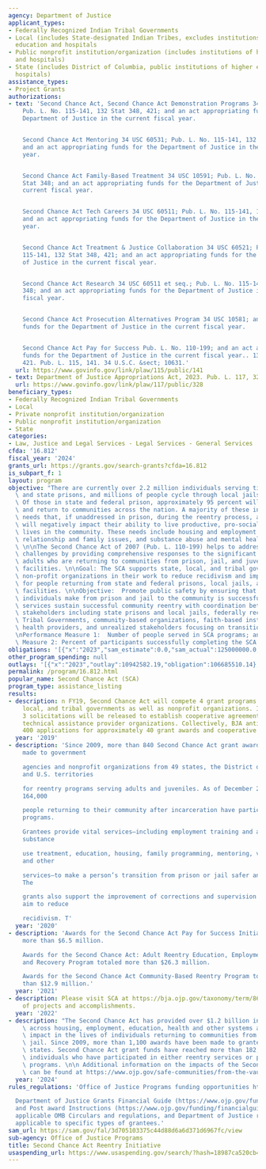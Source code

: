 ```yaml
---
agency: Department of Justice
applicant_types:
- Federally Recognized Indian Tribal Governments
- Local (includes State-designated Indian Tribes, excludes institutions of higher
  education and hospitals
- Public nonprofit institution/organization (includes institutions of higher education
  and hospitals)
- State (includes District of Columbia, public institutions of higher education and
  hospitals)
assistance_types:
- Project Grants
authorizations:
- text: 'Second Chance Act, Second Chance Act Demonstration Programs 34 USC 10631;
    Pub. L. No. 115-141, 132 Stat 348, 421; and an act appropriating funds for the
    Department of Justice in the current fiscal year.


    Second Chance Act Mentoring 34 USC 60531; Pub. L. No. 115-141, 132 Stat 348, 421;
    and an act appropriating funds for the Department of Justice in the current fiscal
    year.


    Second Chance Act Family-Based Treatment 34 USC 10591; Pub. L. No. 115-141, 132
    Stat 348; and an act appropriating funds for the Department of Justice in the
    current fiscal year.


    Second Chance Act Tech Careers 34 USC 60511; Pub. L. No. 115-141, 132 Stat 348;
    and an act appropriating funds for the Department of Justice in the current fiscal
    year.


    Second Chance Act Treatment & Justice Collaboration 34 USC 60521; Pub. L. No.
    115-141, 132 Stat 348, 421; and an act appropriating funds for the Department
    of Justice in the current fiscal year.


    Second Chance Act Research 34 USC 60511 et seq.; Pub. L. No. 115-141, 132 Stat
    348; and an act appropriating funds for the Department of Justice in the current
    fiscal year.


    Second Chance Act Prosecution Alternatives Program 34 USC 10581; and an act appropriating
    funds for the Department of Justice in the current fiscal year.


    Second Chance Act Pay for Success Pub. L. No. 110-199; and an act appropriating
    funds for the Department of Justice in the current fiscal year.. 132 Stat. 348,
    421. Pub. L. 115, 141. 34 U.S.C. &sect; 10631.'
  url: https://www.govinfo.gov/link/plaw/115/public/141
- text: Department of Justice Appropriations Act, 2023. Pub. L. 117, 328.
  url: https://www.govinfo.gov/link/plaw/117/public/328
beneficiary_types:
- Federally Recognized Indian Tribal Governments
- Local
- Private nonprofit institution/organization
- Public nonprofit institution/organization
- State
categories:
- Law, Justice and Legal Services - Legal Services - General Services
cfda: '16.812'
fiscal_year: '2024'
grants_url: https://grants.gov/search-grants?cfda=16.812
is_subpart_f: 1
layout: program
objective: "There are currently over 2.2 million individuals serving time in federal\
  \ and state prisons, and millions of people cycle through local jails every year.\
  \ Of those in state and federal prison, approximately 95 percent will be released\
  \ and return to communities across the nation. A majority of these individuals have\
  \ needs that, if unaddressed in prison, during the reentry process, and after release,\
  \ will negatively impact their ability to live productive, pro-social, crime-free\
  \ lives in the community. These needs include housing and employment challenges,\
  \ relationship and family issues, and substance abuse and mental health problems.\
  \ \n\nThe Second Chance Act of 2007 (Pub. L. 110-199) helps to address these significant\
  \ challenges by providing comprehensive responses to the significant number of incarcerated\
  \ adults who are returning to communities from prison, jail, and juvenile residential\
  \ facilities. \n\nGoal: The SCA supports state, local, and tribal governments and\
  \ non-profit organizations in their work to reduce recidivism and improve outcomes\
  \ for people returning from state and federal prisons, local jails, and juvenile\
  \ facilities. \n\nObjective:  Promote public safety by ensuring that the transition\
  \ individuals make from prison and jail to the community is successful. These programming\
  \ services sustain successful community reentry with coordination between government\
  \ stakeholders including state prisons and local jails, federally recognized Indian\
  \ Tribal Governments, community-based organizations, faith-based institutions, behavioral\
  \ health providers, and unrealized stakeholders focusing on transitional support.\n\
  \nPerformance Measure 1:  Number of people served in SCA programs; and, \n\nPerformance\
  \ Measure 2: Percent of participants successfully completing the SCA program."
obligations: '[{"x":"2023","sam_estimate":0.0,"sam_actual":125000000.0,"usa_spending_actual":104194076.85},{"x":"2024","sam_estimate":0.0,"sam_actual":117000000.0,"usa_spending_actual":49661000.62},{"x":"2025","sam_estimate":0.0,"sam_actual":0.0,"usa_spending_actual":0.0}]'
other_program_spending: null
outlays: '[{"x":"2023","outlay":10942582.19,"obligation":106685510.14},{"x":"2024","outlay":2803662.3,"obligation":49473798.04},{"x":"2025","outlay":0.0,"obligation":0.0}]'
permalink: /program/16.812.html
popular_name: Second Chance Act (SCA)
program_type: assistance_listing
results:
- description: n FY19, Second Chance Act will compete 4 grant programs for state,
    local, and tribal governments as well as nonprofit organizations. In addition,
    3 solicitations will be released to establish cooperative agreements with national
    technical assistance provider organizations. Collectively, BJA anticipates over
    400 applications for approximately 40 grant awards and cooperative agreements.
  year: '2019'
- description: 'Since 2009, more than 840 Second Chance Act grant awards have been
    made to government

    agencies and nonprofit organizations from 49 states, the District of Columbia,
    and U.S. territories

    for reentry programs serving adults and juveniles. As of December 2017, an estimated
    164,000

    people returning to their community after incarceration have participated in these
    programs.

    Grantees provide vital services—including employment training and assistance,
    substance

    use treatment, education, housing, family programming, mentoring, victims support,
    and other

    services—to make a person’s transition from prison or jail safer and more successful.
    The

    grants also support the improvement of corrections and supervision practices that
    aim to reduce

    recidivism. T'
  year: '2020'
- description: 'Awards for the Second Chance Act Pay for Success Initiative totaled
    more than $6.5 million.

    Awards for the Second Chance Act: Adult Reentry Education, Employment, Treatment
    and Recovery Program totaled more than $26.3 million.

    Awards for the Second Chance Act Community-Based Reentry Program totaled more
    than $12.9 million.'
  year: '2021'
- description: Please visit SCA at https://bja.ojp.gov/taxonomy/term/86406 for summary
    of projects and accomplishments.
  year: '2022'
- description: "The Second Chance Act has provided over $1.2 billion in Reentry investments\
    \ across housing, employment, education, health and other systems and made a significant\
    \ impact in the lives of individuals returning to communities from prison and\
    \ jail. Since 2009, more than 1,100 awards have been made to grantees across 49\
    \ states. Second Chance Act grant funds have reached more than 182,000 justice-involved\
    \ individuals who have participated in either reentry services or parole and probation\
    \ programs. \n\n Additional information on the impacts of the Second Chance Act\
    \ can be found at https://www.ojp.gov/safe-communities/from-the-vault/impacts-second-chance-act"
  year: '2024'
rules_regulations: 'Office of Justice Programs funding opportunities https://www.ojp.gov/funding/explore/current-funding-opportunities

  Department of Justice Grants Financial Guide (https://www.ojp.gov/funding/financialguidedoj/overview)
  and Post award Instructions (https://www.ojp.gov/funding/financialguidedoj/iii-postaward-requirements),
  applicable OMB Circulars and regulations, and Department of Justice regulations
  applicable to specific types of grantees.'
sam_url: https://sam.gov/fal/3d705103375c44d88d6a6d371d6967fc/view
sub-agency: Office of Justice Programs
title: Second Chance Act Reentry Initiative
usaspending_url: https://www.usaspending.gov/search/?hash=18987ca520cb402284f6904a70ec2106
---
```

